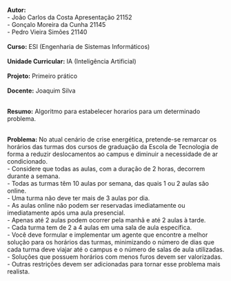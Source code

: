 <b>Autor:</b> </br >
	- João Carlos da Costa Apresentação 21152 </br >
	- Gonçalo Moreira da Cunha 21145</br >
	- Pedro Vieira Simões 21140</br >
	</br >
<b>Curso:</b> ESI (Engenharia de Sistemas Informáticos)</br >
</br >
<b>Unidade Curricular:</b> IA (Inteligência Artificial)</br >
</br >
<b>Projeto:</b> Primeiro prático</br >
</br >
<b>Docente:</b> Joaquim Silva</br >

</br ><b>Resumo:</b> Algoritmo para estabelecer horarios para um determinado problema.

</br ><b>Problema:</b> No atual cenário de crise energética, pretende-se remarcar os horários das turmas dos cursos de graduação da Escola de Tecnologia de forma a reduzir deslocamentos ao campus e diminuir a necessidade de ar condicionado.
</br >- Considere que todas as aulas, com a duração de 2 horas, decorrem durante a semana. 
</br >- Todas as turmas têm 10 aulas por semana, das quais 1 ou 2 aulas são online. 
</br >- Uma turma não deve ter mais de 3 aulas por dia. 
</br >- As aulas online não podem ser reservadas imediatamente ou imediatamente após uma aula presencial. 
</br >- Apenas até 2 aulas podem ocorrer pela manhã e até 2 aulas à tarde.
</br >- Cada turma tem de 2 a 4 aulas em uma sala de aula específica.
</br >- Você deve formular e implementar um agente que encontre a melhor solução para os horários das turmas, minimizando o número de dias que cada turma deve viajar até o campus e o número de salas de aula utilizadas. 
</br >- Soluções que possuem horários com menos furos devem ser valorizadas. 
</br >- Outras restrições devem ser adicionadas para tornar esse problema mais realista.

